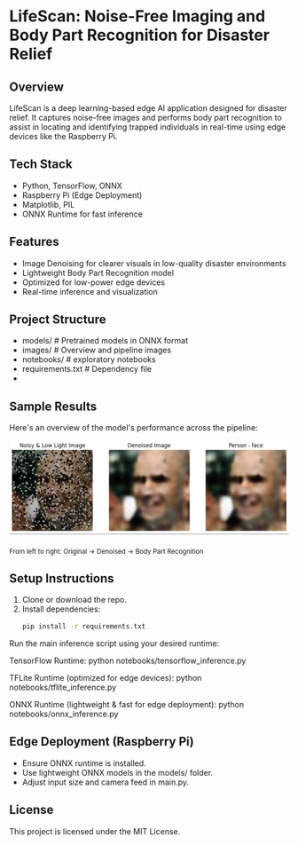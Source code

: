 # LifeScan: Noise-Free Imaging and Body Part Recognition for Disaster Relief

##  Overview
LifeScan is a deep learning-based edge AI application designed for disaster relief. It captures noise-free images and performs body part recognition to assist in locating and identifying trapped individuals in real-time using edge devices like the Raspberry Pi.

##  Tech Stack
- Python, TensorFlow, ONNX
- Raspberry Pi (Edge Deployment)
- Matplotlib, PIL
- ONNX Runtime for fast inference

##  Features
-  Image Denoising for clearer visuals in low-quality disaster environments
-  Lightweight Body Part Recognition model
-  Optimized for low-power edge devices
-  Real-time inference and visualization

## Project Structure
- models/ # Pretrained models in ONNX format
- images/ # Overview and pipeline images
- notebooks/ # exploratory notebooks
- requirements.txt # Dependency file
- 
## Sample Results

Here's an overview of the model's performance across the pipeline:

![Overview of LifeScan pipeline](images/overview.png)

<sub>From left to right: Original → Denoised → Body Part Recognition</sub>


## Setup Instructions

1. Clone or download the repo.
2. Install dependencies:
   ```bash
   pip install -r requirements.txt
Run the main inference script using your desired runtime:

TensorFlow Runtime:
python notebooks/tensorflow_inference.py

TFLite Runtime (optimized for edge devices):
python notebooks/tflite_inference.py

ONNX Runtime (lightweight & fast for edge deployment):
python notebooks/onnx_inference.py

## Edge Deployment (Raspberry Pi)

- Ensure ONNX runtime is installed.
- Use lightweight ONNX models in the models/ folder.
- Adjust input size and camera feed in main.py.

## License

This project is licensed under the MIT License.



